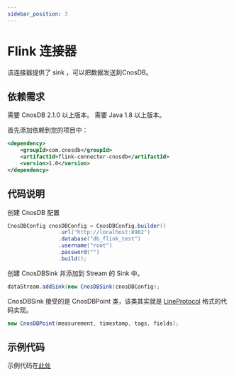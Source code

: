 ```yaml
---
sidebar_position: 3
---
```


# Flink 连接器

该连接器提供了 sink ，可以把数据发送到CnosDB。

## 依赖需求

需要 CnosDB 2.1.0 以上版本。
需要 Java 1.8 以上版本。


首先添加依赖到您的项目中：
```xml
<dependency>
    <groupId>com.cnosdb</groupId>
    <artifactId>flink-connector-cnosdb</artifactId>
    <version>1.0</version>
</dependency>
```

## 代码说明

创建 CnosDB 配置
```java
CnosDBConfig cnosDBConfig = CnosDBConfig.builder()
                .url("http://localhost:8902")
                .database("db_flink_test")
                .username("root")
                .password("")
                .build();
```

创建 CnosDBSink 并添加到 Stream 的 Sink 中。

```java
dataStream.addSink(new CnosDBSink(cnosDBConfig);
```

CnosDBSink 接受的是 CnosDBPoint 类，该类其实就是 [LineProtocol](https://docs.influxdata.com/influxdb/v1.8/write_protocols/line_protocol_tutorial/) 格式的代码实现。

```java
new CnosDBPoint(measurement, timestamp, tags, fields);
```

## 示例代码

示例代码在[此处](https://github.com/cnosdb/flink-connector-cnosdb/blob/main/src/examples/src/main/java/org/apache/flink/streaming/examples/cnosdb/CnosDBSinkExample.java)

